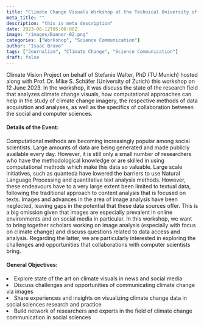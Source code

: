 ```yaml
---
title: "Climate Change Visuals Workshop at the Technical University of Munich"
meta_title: ""
description: "this is meta description"
date: 2023-06-12T05:00:00Z
image: "/images/Banner-02.png"
categories: ["Workshop", "Science Communication"]
author: "Isaac Bravo"
tags: ["Journalism", "Climate Change", "Science Communication"]
draft: false
---
```


Climate Vision Project on behalf of Stefanie Walter, PhD (TU Munich) hosted along with Prof. Dr. Mike S. Schäfer (University of Zurich) this workshop on 12 June 2023. In the workshop, it was discuss the state of the research field that analyzes climate change visuals, how computational approaches can help in the study of climate change imagery, the respective methods of data acquisition and analyses, as well as the specifics of collaboration between the social and computer sciences.

#### Details of the Event:
Computational methods are becoming increasingly popular among social scientists. Large amounts of data are being generated and made publicly available every day. However, it is still only a small number of researchers who have the methodological knowledge or are skilled in using computational methods which make this data so valuable. Large scale initiatives, such as quanteda have lowered the barriers to use Natural Language Processing and quantitative text analysis methods. However, these endeavours have to a very large extent been limited to textual data, following the traditional approach to content analysis that is focused on texts. Images and advances in the area of image analysis have been neglected, leaving gaps in the potential that these data sources offer. This is a big omission given that images are especially prevalent in online environments and on social media in particular. In this workshop, we want to bring together scholars working on image analysis (especially with focus on climate change) and discuss questions related to data access and analysis. Regarding the latter, we are particularly interested in exploring the challenges and opportunities that collaborations with computer scientists bring.

#### General Objectives:
<li>Explore state of the art on climate visuals in news and social media</li>
<li>Discuss challenges and opportunities of communicating climate change via images</li>
<li>Share experiences and insights on visualizing climate change data in social sciences research and practice</li>
<li>Build network of researchers and experts in the field of climate change communication in social sciences</li>

